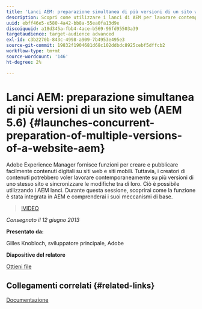 ```yaml
---
title: 'Lanci AEM: preparazione simultanea di più versioni di un sito web (AEM 5.6)'
description: Scopri come utilizzare i lanci di AEM per lavorare contemporaneamente su più versioni di uno stesso sito e sincronizzare le modifiche tra di essi. Scopri come AEM Lanci è stato integrato in AEM e scopri i suoi meccanismi di base.
uuid: ebff46e5-e580-4a42-bb8a-55ea0fa13d9e
discoiquuid: a18d345a-fbb4-4ace-b569-96fd95503a39
targetaudience: target-audience advanced
exl-id: c3b2270b-843c-4998-a909-7b4953e495e3
source-git-commit: 19832f1904681d68c102ddbdc8925cebf5dffcb2
workflow-type: tm+mt
source-wordcount: '146'
ht-degree: 2%

---
```


# Lanci AEM: preparazione simultanea di più versioni di un sito web (AEM 5.6) {#launches-concurrent-preparation-of-multiple-versions-of-a-website-aem}

Adobe Experience Manager fornisce funzioni per creare e pubblicare facilmente contenuti digitali su siti web e siti mobili. Tuttavia, i creatori di contenuti potrebbero voler lavorare contemporaneamente su più versioni di uno stesso sito e sincronizzare le modifiche tra di loro. Ciò è possibile utilizzando i AEM lanci. Durante questa sessione, scoprirai come la funzione è stata integrata in AEM e comprenderai i suoi meccanismi di base.

>[!VIDEO](https://video.tv.adobe.com/v/19579/?quality=9)

*Consegnato il 12 giugno 2013*

**Presentato da:**

Gilles Knobloch, sviluppatore principale, Adobe

**Diapositive del relatore**

[Ottieni file](assets/2013-06-12-launches-cqgems.pdf)

## Collegamenti correlati {#related-links}

[Documentazione](http://docs.adobe.com/docs/en/cq/current/wcm/launches.html)

<!--
[Get back to the Overview](https://helpx.adobe.com/experience-manager/kt/eseminars/gems/aem-index.html)
-->
